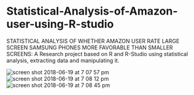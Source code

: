 # Statistical-Analysis-of-Amazon-user-using-R-studio
STATISTICAL ANALYSIS OF WHETHER AMAZON USER RATE LARGE SCREEN SAMSUNG PHONES MORE FAVORABLE THAN SMALLER SCREENS: 
A Research project based on R and R-Studio using statistical analysis, extracting data and manipulating it. 

![screen shot 2018-06-19 at 7 07 57 pm](https://user-images.githubusercontent.com/38897266/41630437-87b2c2ba-73f4-11e8-87d3-b5d9a8fd1dd2.png)
![screen shot 2018-06-19 at 7 08 12 pm](https://user-images.githubusercontent.com/38897266/41630438-87d09826-73f4-11e8-9e56-5e7d39d3be42.png)
![screen shot 2018-06-19 at 7 08 45 pm](https://user-images.githubusercontent.com/38897266/41630439-87fe338a-73f4-11e8-82c5-57f1b2659664.png)

